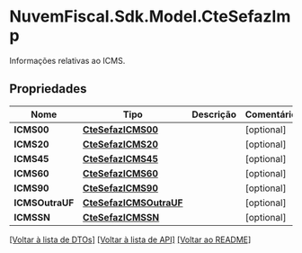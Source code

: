 # NuvemFiscal.Sdk.Model.CteSefazImp
Informações relativas ao ICMS.

## Propriedades

Nome | Tipo | Descrição | Comentários
------------ | ------------- | ------------- | -------------
**ICMS00** | [**CteSefazICMS00**](CteSefazICMS00.md) |  | [optional] 
**ICMS20** | [**CteSefazICMS20**](CteSefazICMS20.md) |  | [optional] 
**ICMS45** | [**CteSefazICMS45**](CteSefazICMS45.md) |  | [optional] 
**ICMS60** | [**CteSefazICMS60**](CteSefazICMS60.md) |  | [optional] 
**ICMS90** | [**CteSefazICMS90**](CteSefazICMS90.md) |  | [optional] 
**ICMSOutraUF** | [**CteSefazICMSOutraUF**](CteSefazICMSOutraUF.md) |  | [optional] 
**ICMSSN** | [**CteSefazICMSSN**](CteSefazICMSSN.md) |  | [optional] 

[[Voltar à lista de DTOs]](../README.md#documentation-for-models) [[Voltar à lista de API]](../README.md#documentation-for-api-endpoints) [[Voltar ao README]](../README.md)

